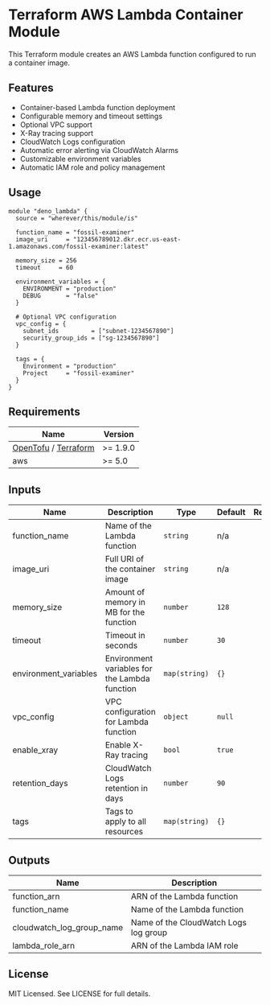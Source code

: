 # Terraform AWS Lambda Container Module

This Terraform module creates an AWS Lambda function configured to run a container image.

## Features

- Container-based Lambda function deployment
- Configurable memory and timeout settings
- Optional VPC support
- X-Ray tracing support
- CloudWatch Logs configuration
- Automatic error alerting via CloudWatch Alarms
- Customizable environment variables
- Automatic IAM role and policy management

## Usage

```hcl
module "deno_lambda" {
  source = "wherever/this/module/is"

  function_name = "fossil-examiner"
  image_uri     = "123456789012.dkr.ecr.us-east-1.amazonaws.com/fossil-examiner:latest"
  
  memory_size = 256
  timeout     = 60
  
  environment_variables = {
    ENVIRONMENT = "production"
    DEBUG       = "false"
  }
  
  # Optional VPC configuration
  vpc_config = {
    subnet_ids         = ["subnet-1234567890"]
    security_group_ids = ["sg-1234567890"]
  }
  
  tags = {
    Environment = "production"
    Project     = "fossil-examiner"
  }
}
```

## Requirements

| Name | Version |
|------|---------|
| [OpenTofu](https://opentofu.org/) / [Terraform](https://www.terraform.io/) | >= 1.9.0 |
| aws | >= 5.0 |

## Inputs

| Name | Description | Type | Default | Required |
|------|-------------|------|---------|:--------:|
| function_name | Name of the Lambda function | `string` | n/a | yes |
| image_uri | Full URI of the container image | `string` | n/a | yes |
| memory_size | Amount of memory in MB for the function | `number` | `128` | no |
| timeout | Timeout in seconds | `number` | `30` | no |
| environment_variables | Environment variables for the Lambda function | `map(string)` | `{}` | no |
| vpc_config | VPC configuration for Lambda function | `object` | `null` | no |
| enable_xray | Enable X-Ray tracing | `bool` | `true` | no |
| retention_days | CloudWatch Logs retention in days | `number` | `90` | no |
| tags | Tags to apply to all resources | `map(string)` | `{}` | no |

## Outputs

| Name | Description |
|------|-------------|
| function_arn | ARN of the Lambda function |
| function_name | Name of the Lambda function |
| cloudwatch_log_group_name | Name of the CloudWatch Logs log group |
| lambda_role_arn | ARN of the Lambda IAM role |

## License

MIT Licensed. See LICENSE for full details.
